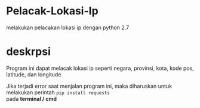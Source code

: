 # Pelacak-Lokasi-Ip
melakukan pelacakan lokasi ip dengan python 2.7
# deskrpsi
Program ini dapat melacak lokasi ip seperti negara, provinsi, kota, kode pos, latitude, dan longitude.


<p>Jika terjadi error saat menjalan program ini, maka diharuskan untuk melakukan perintah <code>pip install requests
</code> pada <strong>terminal / cmd </strong></p>

